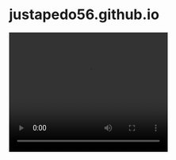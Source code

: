 # justapedo56.github.io
<video  width="320" height="240" controls loop="" autoplay="">
<source src="https://github.com/justapedo56/justapedo56.github.io/raw/refs/heads/main/video_831@03-04-2022_00-00-15.mp4">
</video>
